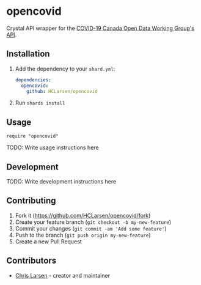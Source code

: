 # opencovid

Crystal API wrapper for the [COVID-19 Canada Open Data Working Group's API](https://opencovid.ca/).

## Installation

1. Add the dependency to your `shard.yml`:

   ```yaml
   dependencies:
     opencovid:
       github: HCLarsen/opencovid
   ```

2. Run `shards install`

## Usage

```crystal
require "opencovid"
```

TODO: Write usage instructions here

## Development

TODO: Write development instructions here

## Contributing

1. Fork it (<https://github.com/HCLarsen/opencovid/fork>)
2. Create your feature branch (`git checkout -b my-new-feature`)
3. Commit your changes (`git commit -am 'Add some feature'`)
4. Push to the branch (`git push origin my-new-feature`)
5. Create a new Pull Request

## Contributors

- [Chris Larsen](https://github.com/HCLarsen) - creator and maintainer
